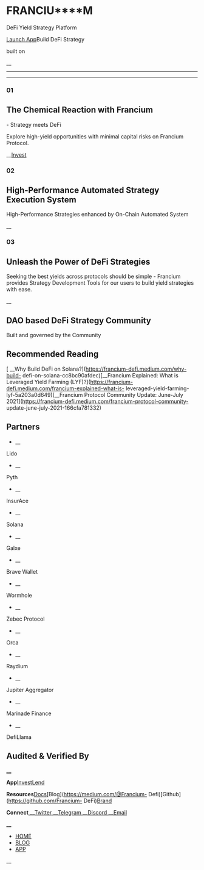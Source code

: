 # **F****R****A****N****C****I****U****M**

DeFi Yield Strategy Platform

[Launch App](/app)Build DeFi Strategy

built on

 __

____

________

### 01

## The Chemical Reaction with Francium  
\- Strategy meets DeFi

Explore high-yield opportunities with minimal capital risks on Francium
Protocol.

__[Invest](/app)

### 02

## High-Performance Automated Strategy Execution System

High-Performance Strategies enhanced by On-Chain Automated System

 __

### 03

## Unleash the Power of DeFi Strategies

Seeking the best yields across protocols should be simple - Francium provides
Strategy Development Tools for our users to build yield strategies with ease.

__

## DAO based DeFi Strategy Community

Built and governed by the Community

## Recommended Reading

[ __Why Build DeFi on Solana?](https://francium-defi.medium.com/why-build-
defi-on-solana-cc8bc90afdec)[__Francium Explained: What is Leveraged Yield
Farming (LYF)?](https://francium-defi.medium.com/francium-explained-what-is-
leveraged-yield-farming-lyf-5a203a0d649)[__Francium Protocol Community Update:
June-July 2021](https://francium-defi.medium.com/francium-protocol-community-
update-june-july-2021-166cfa781332)

## Partners

  *  __

Lido

  *  __

Pyth

  *  __

InsurAce

  *  __

Solana

  *  __

Galxe

  *  __

Brave Wallet

  *  __

Wormhole

  *  __

Zebec Protocol

  *  __

Orca

  *  __

Raydium

  *  __

Jupiter Aggregator

  *  __

Marinade Finance

  *  __

DefiLlama

## Audited & Verified By

[ __](https://www.certik.org/projects/francium)

**App**[Invest](/app/invest/farm)[Lend](/app/lend)

**Resources**[Docs](https://docs.francium.io/)[Blog](https://medium.com/@Francium-
Defi)[Github](https://github.com/Francium-
DeFi)[Brand](https://github.com/Francium-DeFi/materials/)

**Connect**[ __Twitter](https://twitter.com/Francium_Defi)[
__Telegram](https://t.me/franciumprotocol)[
__Discord](http://discord.gg/francium)[ __Email](mailto:contact@francium.io)

[__](/)

  * [HOME](/)
  * [BLOG](https://medium.com/@Francium-Defi)
  * [APP](/app)

 __

